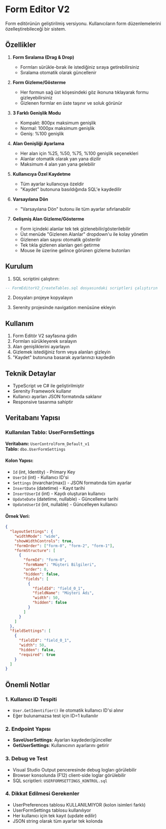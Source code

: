 # Form Editor V2

Form editörünün geliştirilmiş versiyonu. Kullanıcıların form düzenlemelerini özelleştirebileceği bir sistem.

## Özellikler

1. **Form Sıralama (Drag & Drop)**
   - Formları sürükle-bırak ile istediğiniz sıraya getirebilirsiniz
   - Sıralama otomatik olarak güncellenir

2. **Form Gizleme/Gösterme**
   - Her formun sağ üst köşesindeki göz ikonuna tıklayarak formu gizleyebilirsiniz
   - Gizlenen formlar en üste taşınır ve soluk görünür

3. **3 Farklı Genişlik Modu**
   - Kompakt: 800px maksimum genişlik
   - Normal: 1000px maksimum genişlik
   - Geniş: %100 genişlik

4. **Alan Genişliği Ayarlama**
   - Her alan için %25, %50, %75, %100 genişlik seçenekleri
   - Alanlar otomatik olarak yan yana dizilir
   - Maksimum 4 alan yan yana gelebilir

5. **Kullanıcıya Özel Kaydetme**
   - Tüm ayarlar kullanıcıya özeldir
   - "Kaydet" butonuna basıldığında SQL'e kaydedilir

6. **Varsayılana Dön**
   - "Varsayılana Dön" butonu ile tüm ayarlar sıfırlanabilir

7. **Gelişmiş Alan Gizleme/Gösterme**
   - Form içindeki alanlar tek tek gizlenebilir/gösterilebilir
   - Üst menüde "Gizlenen Alanlar" dropdown'u ile kolay yönetim
   - Gizlenen alan sayısı otomatik gösterilir
   - Tek tıkla gizlenen alanları geri getirme
   - Mouse ile üzerine gelince görünen gizleme butonları

## Kurulum

1. SQL scriptini çalıştırın:
```sql
-- FormEditorV2_CreateTables.sql dosyasındaki scriptleri çalıştırın
```

2. Dosyaları projeye kopyalayın

3. Serenity projesinde navigation menüsüne ekleyin

## Kullanım

1. Form Editör V2 sayfasına gidin
2. Formları sürükleyerek sıralayın
3. Alan genişliklerini ayarlayın
4. Gizlemek istediğiniz form veya alanları gizleyin
5. "Kaydet" butonuna basarak ayarlarınızı kaydedin

## Teknik Detaylar

- TypeScript ve C# ile geliştirilmiştir
- Serenity Framework kullanır
- Kullanıcı ayarları JSON formatında saklanır
- Responsive tasarıma sahiptir

## Veritabanı Yapısı

### Kullanılan Tablo: UserFormSettings

**Veritabanı:** `UserControlForm_Default_v1`  
**Tablo:** `dbo.UserFormSettings`

#### Kolon Yapısı:
- `Id` (int, Identity) - Primary Key
- `UserId` (int) - Kullanıcı ID'si
- `Settings` (nvarchar(max)) - JSON formatında tüm ayarlar
- `InsertDate` (datetime) - Kayıt tarihi
- `InsertUserId` (int) - Kaydı oluşturan kullanıcı
- `UpdateDate` (datetime, nullable) - Güncelleme tarihi
- `UpdateUserId` (int, nullable) - Güncelleyen kullanıcı

#### Örnek Veri:
```json
{
  "layoutSettings": {
    "widthMode": "wide",
    "showWidthControls": true,
    "formOrder": ["form-0", "form-2", "form-1"],
    "formStructure": [
      {
        "formId": "form-0",
        "formName": "Müşteri Bilgileri",
        "order": 0,
        "hidden": false,
        "fields": [
          {
            "fieldId": "field_0_1",
            "fieldName": "Müşteri Adı",
            "width": 50,
            "hidden": false
          }
        ]
      }
    ]
  },
  "fieldSettings": [
    {
      "fieldId": "field_0_1",
      "width": 50,
      "hidden": false,
      "required": true
    }
  ]
}
```

## Önemli Notlar

### 1. Kullanıcı ID Tespiti
- `User.GetIdentifier()` ile otomatik kullanıcı ID'si alınır
- Eğer bulunamazsa test için ID=1 kullanılır

### 2. Endpoint Yapısı
- **SaveUserSettings**: Ayarları kaydeder/günceller
- **GetUserSettings**: Kullanıcının ayarlarını getirir

### 3. Debug ve Test
- Visual Studio Output penceresinde debug logları görülebilir
- Browser konsolunda (F12) client-side loglar görülebilir
- SQL scriptleri: `USERFORMSETTINGS_KONTROL.sql`

### 4. Dikkat Edilmesi Gerekenler
- UserPreferences tablosu KULLANILMIYOR (kolon isimleri farklı)
- UserFormSettings tablosu kullanılıyor
- Her kullanıcı için tek kayıt (update edilir)
- JSON string olarak tüm ayarlar tek kolonda
